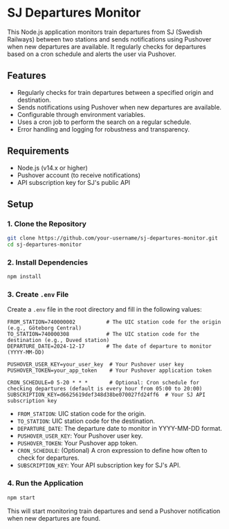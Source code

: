 # SJ Departures Monitor

This Node.js application monitors train departures from SJ (Swedish Railways) between two stations and sends notifications using Pushover when new departures are available. It regularly checks for departures based on a cron schedule and alerts the user via Pushover.

## Features

- Regularly checks for train departures between a specified origin and destination.
- Sends notifications using Pushover when new departures are available.
- Configurable through environment variables.
- Uses a cron job to perform the search on a regular schedule.
- Error handling and logging for robustness and transparency.

## Requirements

- Node.js (v14.x or higher)
- Pushover account (to receive notifications)
- API subscription key for SJ's public API

## Setup

### 1. Clone the Repository

```bash
git clone https://github.com/your-username/sj-departures-monitor.git
cd sj-departures-monitor
```

### 2. Install Dependencies

```bash
npm install
```

### 3. Create `.env` File

Create a `.env` file in the root directory and fill in the following values:

```env
FROM_STATION=740000002          # The UIC station code for the origin (e.g., Göteborg Central)
TO_STATION=740000308            # The UIC station code for the destination (e.g., Duved station)
DEPARTURE_DATE=2024-12-17       # The date of departure to monitor (YYYY-MM-DD)

PUSHOVER_USER_KEY=your_user_key  # Your Pushover user key
PUSHOVER_TOKEN=your_app_token    # Your Pushover application token

CRON_SCHEDULE=0 5-20 * * *       # Optional: Cron schedule for checking departures (default is every hour from 05:00 to 20:00)
SUBSCRIPTION_KEY=d6625619def348d38be070027fd24ff6  # Your SJ API subscription key
```

- `FROM_STATION`: UIC station code for the origin.
- `TO_STATION`: UIC station code for the destination.
- `DEPARTURE_DATE`: The departure date to monitor in YYYY-MM-DD format.
- `PUSHOVER_USER_KEY`: Your Pushover user key.
- `PUSHOVER_TOKEN`: Your Pushover app token.
- `CRON_SCHEDULE`: (Optional) A cron expression to define how often to check for departures.
- `SUBSCRIPTION_KEY`: Your API subscription key for SJ's API.

### 4. Run the Application

```bash
npm start
```

This will start monitoring train departures and send a Pushover notification when new departures are found.
